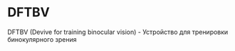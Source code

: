 # DFTBV
DFTBV (Devive for training binocular vision) - Устройство для тренировки бинокулярного зрения
